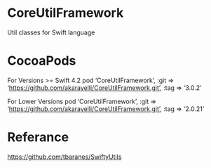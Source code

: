 # CoreUtilFramework
Util classes for Swift language

# CocoaPods
For Versions >= Swift 4.2   pod ‘CoreUtilFramework’, :git => ‘https://github.com/akarayelli/CoreUtilFramework.git’, :tag => ‘3.0.2’

For Lower Versions   pod ‘CoreUtilFramework’, :git => ‘https://github.com/akarayelli/CoreUtilFramework.git’, :tag => ‘2.0.21’

# Referance
https://github.com/tbaranes/SwiftyUtils

